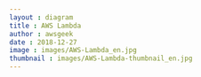 ```yaml
---
layout : diagram
title : AWS Lambda
author : awsgeek
date : 2018-12-27
image : images/AWS-Lambda_en.jpg
thumbnail : images/AWS-Lambda-thumbnail_en.jpg
---
```

